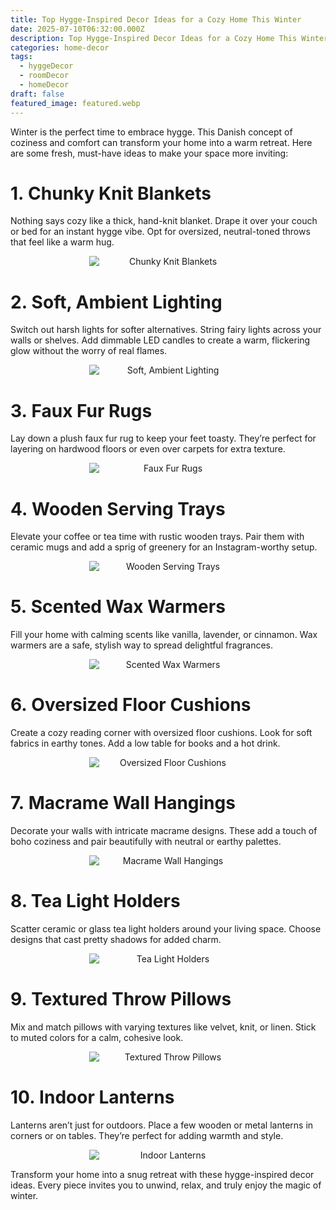 ```yaml
---
title: Top Hygge-Inspired Decor Ideas for a Cozy Home This Winter
date: 2025-07-10T06:32:00.000Z
description: Top Hygge-Inspired Decor Ideas for a Cozy Home This Winter
categories: home-decor
tags:
  - hyggeDecor
  - roomDecor
  - homeDecor
draft: false
featured_image: featured.webp
---
```


Winter is the perfect time to embrace hygge. This Danish concept of coziness and comfort can transform your home into a warm retreat. Here are some fresh, must-have ideas to make your space more inviting:

# 1. Chunky Knit Blankets

Nothing says cozy like a thick, hand-knit blanket. Drape it over your couch or bed for an instant hygge vibe. Opt for oversized, neutral-toned throws that feel like a warm hug.
<div style="display: flex; flex-wrap: wrap; gap: 20px; justify-content: center;">

  <div style="flex: 1 1 200px; text-align: center;">
    <img src="https://m.media-amazon.com/images/I/91UarpUYhaL._AC_SL1500_.jpg" alt="Chunky Knit Blankets" style="max-width: 50%; height: auto; display: block; margin: 0 auto;" />
  </div>
</div>


# 2. Soft, Ambient Lighting

Switch out harsh lights for softer alternatives. String fairy lights across your walls or shelves. Add dimmable LED candles to create a warm, flickering glow without the worry of real flames.
<div style="display: flex; flex-wrap: wrap; gap: 20px; justify-content: center;">

  <div style="flex: 1 1 200px; text-align: center;">
    <img src="https://m.media-amazon.com/images/I/71-8SElOQxL._AC_SL1500_.jpg" alt="Soft, Ambient Lighting" style="max-width: 50%; height: auto; display: block; margin: 0 auto;" />
  </div>
</div>

# 3. Faux Fur Rugs

Lay down a plush faux fur rug to keep your feet toasty. They’re perfect for layering on hardwood floors or even over carpets for extra texture.
<div style="display: flex; flex-wrap: wrap; gap: 20px; justify-content: center;">

  <div style="flex: 1 1 200px; text-align: center;">
    <img src="https://m.media-amazon.com/images/I/81bnEbu1HoL._AC_SL1500_.jpg" alt="Faux Fur Rugs" style="max-width: 50%; height: auto; display: block; margin: 0 auto;" />
  </div>
</div>

# 4. Wooden Serving Trays

Elevate your coffee or tea time with rustic wooden trays. Pair them with ceramic mugs and add a sprig of greenery for an Instagram-worthy setup.
<div style="display: flex; flex-wrap: wrap; gap: 20px; justify-content: center;">

  <div style="flex: 1 1 200px; text-align: center;">
    <img src="https://m.media-amazon.com/images/I/71j-KZtWETL._AC_SL1500_.jpg" alt="Wooden Serving Trays" style="max-width: 50%; height: auto; display: block; margin: 0 auto;" />
  </div>
</div>


# 5. Scented Wax Warmers

Fill your home with calming scents like vanilla, lavender, or cinnamon. Wax warmers are a safe, stylish way to spread delightful fragrances.
<div style="display: flex; flex-wrap: wrap; gap: 20px; justify-content: center;">

  <div style="flex: 1 1 200px; text-align: center;">
    <img src="https://m.media-amazon.com/images/I/81ftQrJ85fL._AC_SL1500_.jpg" alt="Scented Wax Warmers" style="max-width: 50%; height: auto; display: block; margin: 0 auto;" />
  </div>
</div>


# 6. Oversized Floor Cushions

Create a cozy reading corner with oversized floor cushions. Look for soft fabrics in earthy tones. Add a low table for books and a hot drink.
<div style="display: flex; flex-wrap: wrap; gap: 20px; justify-content: center;">

  <div style="flex: 1 1 200px; text-align: center;">
    <img src="https://m.media-amazon.com/images/I/81RZ06tVY3L._AC_SL1500_.jpg" alt="Oversized Floor Cushions" style="max-width: 50%; height: auto; display: block; margin: 0 auto;" />
  </div>
</div>


# 7. Macrame Wall Hangings

Decorate your walls with intricate macrame designs. These add a touch of boho coziness and pair beautifully with neutral or earthy palettes.
<div style="display: flex; flex-wrap: wrap; gap: 20px; justify-content: center;">

  <div style="flex: 1 1 200px; text-align: center;">
    <img src="https://m.media-amazon.com/images/I/719BDaCNWWS._AC_SL1001_.jpg" alt="Macrame Wall Hangings" style="max-width: 50%; height: auto; display: block; margin: 0 auto;" />
  </div>
</div>

# 8. Tea Light Holders

Scatter ceramic or glass tea light holders around your living space. Choose designs that cast pretty shadows for added charm.
<div style="display: flex; flex-wrap: wrap; gap: 20px; justify-content: center;">

  <div style="flex: 1 1 200px; text-align: center;">
    <img src="https://m.media-amazon.com/images/I/713Tt6EH+yL._AC_SL1500_.jpg" alt="Tea Light Holders" style="max-width: 50%; height: auto; display: block; margin: 0 auto;" />
  </div>
</div>


# 9. Textured Throw Pillows

Mix and match pillows with varying textures like velvet, knit, or linen. Stick to muted colors for a calm, cohesive look.
<div style="display: flex; flex-wrap: wrap; gap: 20px; justify-content: center;">

  <div style="flex: 1 1 200px; text-align: center;">
    <img src="https://m.media-amazon.com/images/I/81p9uM2ZtgL._AC_SL1500_.jpg" alt="Textured Throw Pillows" style="max-width: 50%; height: auto; display: block; margin: 0 auto;" />
  </div>
</div>


# 10. Indoor Lanterns

Lanterns aren’t just for outdoors. Place a few wooden or metal lanterns in corners or on tables. They’re perfect for adding warmth and style.
<div style="display: flex; flex-wrap: wrap; gap: 20px; justify-content: center;">

  <div style="flex: 1 1 200px; text-align: center;">
    <img src="https://m.media-amazon.com/images/I/71RkjeWfEEL._AC_SL1500_.jpg" alt="Indoor Lanterns" style="max-width: 50%; height: auto; display: block; margin: 0 auto;" />
  </div>
</div>

Transform your home into a snug retreat with these hygge-inspired decor ideas. Every piece invites you to unwind, relax, and truly enjoy the magic of winter.